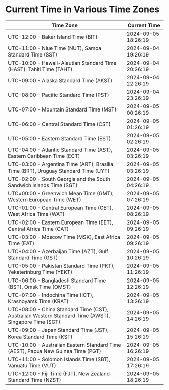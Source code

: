 # Current Time in Various Time Zones

| Time Zone | Current Time |
|-----------|--------------|
| UTC-12:00 - Baker Island Time (BIT) | 2024-09-05 18:26:19 |
| UTC-11:00 - Niue Time (NUT), Samoa Standard Time (SST) | 2024-09-04 19:26:19 |
| UTC-10:00 - Hawaii-Aleutian Standard Time (HAST), Tahiti Time (TAHT) | 2024-09-04 20:26:19 |
| UTC-09:00 - Alaska Standard Time (AKST) | 2024-09-04 22:26:19 |
| UTC-08:00 - Pacific Standard Time (PST) | 2024-09-04 23:26:19 |
| UTC-07:00 - Mountain Standard Time (MST) | 2024-09-05 00:26:19 |
| UTC-06:00 - Central Standard Time (CST) | 2024-09-05 01:26:19 |
| UTC-05:00 - Eastern Standard Time (EST) | 2024-09-05 02:26:19 |
| UTC-04:00 - Atlantic Standard Time (AST), Eastern Caribbean Time (ECT) | 2024-09-05 03:26:19 |
| UTC-03:00 - Argentina Time (ART), Brasília Time (BRT), Uruguay Standard Time (UYT) | 2024-09-05 03:26:19 |
| UTC-02:00 - South Georgia and the South Sandwich Islands Time (SGT) | 2024-09-05 04:26:19 |
| UTC±00:00 - Greenwich Mean Time (GMT), Western European Time (WET) | 2024-09-05 07:26:19 |
| UTC+01:00 - Central European Time (CET), West Africa Time (WAT) | 2024-09-05 08:26:19 |
| UTC+02:00 - Eastern European Time (EET), Central Africa Time (CAT) | 2024-09-05 09:26:19 |
| UTC+03:00 - Moscow Time (MSK), East Africa Time (EAT) | 2024-09-05 09:26:19 |
| UTC+04:00 - Azerbaijan Time (AZT), Gulf Standard Time (GST) | 2024-09-05 10:26:19 |
| UTC+05:00 - Pakistan Standard Time (PKT), Yekaterinburg Time (YEKT) | 2024-09-05 11:26:19 |
| UTC+06:00 - Bangladesh Standard Time (BST), Omsk Time (OMST) | 2024-09-05 12:26:19 |
| UTC+07:00 - Indochina Time (ICT), Krasnoyarsk Time (KRAT) | 2024-09-05 13:26:19 |
| UTC+08:00 - China Standard Time (CST), Australian Western Standard Time (AWST), Singapore Time (SGT) | 2024-09-05 14:26:19 |
| UTC+09:00 - Japan Standard Time (JST), Korea Standard Time (KST) | 2024-09-05 15:26:19 |
| UTC+10:00 - Australian Eastern Standard Time (AEST), Papua New Guinea Time (PGT) | 2024-09-05 16:26:19 |
| UTC+11:00 - Solomon Islands Time (SBT), Vanuatu Time (VUT) | 2024-09-05 17:26:19 |
| UTC+12:00 - Fiji Time (FJT), New Zealand Standard Time (NZST) | 2024-09-05 18:26:19 |
